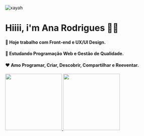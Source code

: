 ![xayah](https://github.com/MidnihtWolf/MyProfile/blob/main/1522261236_tumblr_ood6wq1Snd1u3m82jo1_400.gif)

# Hiiii, i'm Ana Rodrigues 🥰🖖

#### 💼 Hoje trabalho com Front-end e UX/UI Design.
#### 🌱 Estudando Programação Web e Gestão de Qualidade.
#### ❤ Amo Programar, Criar, Descobrir, Compartilhar e Reeventar.

<div>
  <a href="https://github.com/MidnihtWolf">
  <img height="180em" src="" />
  <img height="180em" src="" />
</div>
  
